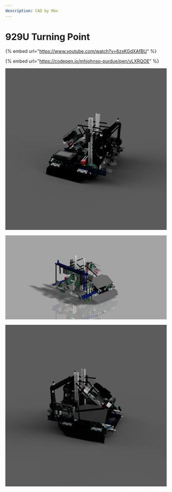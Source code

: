 ```yaml
---
description: CAD by Max
---
```


# 929U Turning Point

{% embed url="https://www.youtube.com/watch?v=6zsKGdXAfBU" %}

{% embed url="https://codepen.io/mhjohnso-purdue/pen/yLXRQOE" %}



![CAD by Max (91A, BLRS), Renders by Zach (929u)](<../../.gitbook/assets/render-4 (1).png>)

![CAD by Max (91A, BLRS), Renders by Max (91A, BLRS)](../../.gitbook/assets/render-1-1-.png)

![CAD by Max (91A, BLRS), Renders by Zach (929U)](../../.gitbook/assets/render-3-1-.png)
